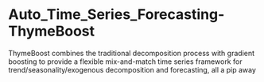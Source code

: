 # Auto_Time_Series_Forecasting-ThymeBoost
ThymeBoost combines the traditional decomposition process with gradient boosting to provide a flexible mix-and-match time series framework for trend/seasonality/exogenous decomposition and forecasting, all a pip away
